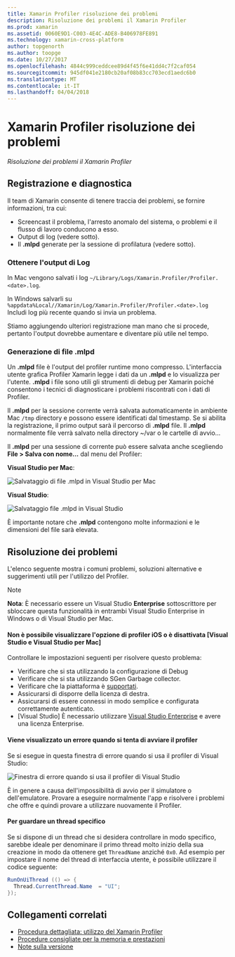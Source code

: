 ```yaml
---
title: Xamarin Profiler risoluzione dei problemi
description: Risoluzione dei problemi il Xamarin Profiler
ms.prod: xamarin
ms.assetid: 0060E9D1-C003-4E4C-ADE8-B406978FE891
ms.technology: xamarin-cross-platform
author: topgenorth
ms.author: toopge
ms.date: 10/27/2017
ms.openlocfilehash: 4844c999ceddcee89d4f45f6e41dd4c7f2caf054
ms.sourcegitcommit: 945df041e2180cb20af08b83cc703ecd1aedc6b0
ms.translationtype: MT
ms.contentlocale: it-IT
ms.lasthandoff: 04/04/2018
---
```

# <a name="xamarin-profiler-troubleshooting"></a>Xamarin Profiler risoluzione dei problemi

_Risoluzione dei problemi il Xamarin Profiler_

## <a name="logging-and-diagnostics"></a>Registrazione e diagnostica

Il team di Xamarin consente di tenere traccia dei problemi, se fornire informazioni, tra cui:

- Screencast il problema, l'arresto anomalo del sistema, o problemi e il flusso di lavoro conducono a esso.
- Output di log (vedere sotto).
- Il **.mlpd** generate per la sessione di profilatura (vedere sotto).

### <a name="getting-log-outputs"></a>Ottenere l'output di Log
In Mac vengono salvati i log `~/Library/Logs/Xamarin.Profiler/Profiler.<date>.log`.

In Windows salvarli su `%appdata%Local//Xamarin/Log/Xamarin.Profiler/Profiler.<date>.log` Includi log più recente quando si invia un problema.

Stiamo aggiungendo ulteriori registrazione man mano che si procede, pertanto l'output dovrebbe aumentare e diventare più utile nel tempo.

<a name="gen_mlpd" />

### <a name="generating-mlpd-files"></a>Generazione di file .mlpd

Un **.mlpd** file è l'output del profiler runtime mono compresso. L'interfaccia utente grafica Profiler Xamarin legge i dati da un **.mlpd** e lo visualizza per l'utente. **.mlpd** i file sono utili gli strumenti di debug per Xamarin poiché consentono i tecnici di diagnosticare i problemi riscontrati con i dati di Profiler.

Il **.mlpd** per la sessione corrente verrà salvata automaticamente in ambiente Mac `/tmp` directory e possono essere identificati dal timestamp. Se si abilita la registrazione, il primo output sarà il percorso di **.mlpd** file. Il **.mlpd** normalmente file verrà salvato nella directory ~/var o le cartelle di avvio...

Il **.mlpd** per una sessione di corrente può essere salvata anche scegliendo **File > Salva con nome...** dal menu del Profiler:

**Visual Studio per Mac**:

![](troubleshooting-images/image17.png "Salvataggio di file .mlpd in Visual Studio per Mac")

**Visual Studio**:

![](troubleshooting-images/image17-vs.png "Salvataggio file .mlpd in Visual Studio")


È importante notare che **.mlpd** contengono molte informazioni e le dimensioni del file sarà elevata.

## <a name="troubleshooting"></a>Risoluzione dei problemi

L'elenco seguente mostra i comuni problemi, soluzioni alternative e suggerimenti utili per l'utilizzo del Profiler.

> [!NOTE]
> **Nota**: È necessario essere un Visual Studio **Enterprise** sottoscrittore per sbloccare questa funzionalità in entrambi Visual Studio Enterprise in Windows o di Visual Studio per Mac.

#### <a name="i-cant-see-the-ios-profiler-option-or-it-is-greyed-out-visual-studio-and-visual-studio-for-mac"></a>Non è possibile visualizzare l'opzione di profiler iOS o è disattivata [Visual Studio e Visual Studio per Mac]

Controllare le impostazioni seguenti per risolvere questo problema:

- Verificare che si sta utilizzando la configurazione di Debug
- Verificare che si sta utilizzando SGen Garbage collector.
- Verificare che la piattaforma è [supportati](~/tools/profiler/index.md#Profiler_Support).
- Assicurarsi di disporre della licenza di destra.
- Assicurarsi di essere connessi in modo semplice e configurata correttamente autenticato.
- [Visual Studio] È necessario utilizzare [Visual Studio Enterprise](https://www.visualstudio.com/vs/enterprise/) e avere una licenza Enterprise.


#### <a name="i-get-an-error-when-i-try-to-launch-the-profiler"></a>Viene visualizzato un errore quando si tenta di avviare il profiler

Se si esegue in questa finestra di errore quando si usa il profiler di Visual Studio:

![](troubleshooting-images/error.png "Finestra di errore quando si usa il profiler di Visual Studio")

È in genere a causa dell'impossibilità di avvio per il simulatore o dell'emulatore. Provare a eseguire normalmente l'app e risolvere i problemi che offre e quindi provare a utilizzare nuovamente il Profiler.

#### <a name="to-watch-a-specific-thread"></a>Per guardare un thread specifico

Se si dispone di un thread che si desidera controllare in modo specifico, sarebbe ideale per denominare il primo thread molto inizio della sua creazione in modo da ottenere get `ThreadName` anziché `0x0`. Ad esempio per impostare il nome del thread di interfaccia utente, è possibile utilizzare il codice seguente:


```csharp
RunOnUiThread (() => {
  Thread.CurrentThread.Name  = "UI";
});
```



## <a name="related-links"></a>Collegamenti correlati

- [Procedura dettagliata: utilizzo del Xamarin Profiler](~/tools/profiler/index.md)
- [Procedure consigliate per la memoria e prestazioni](~/cross-platform/deploy-test/memory-perf-best-practices.md)
- [Note sulla versione](https://developer.xamarin.com/releases/profiler/preview/)
